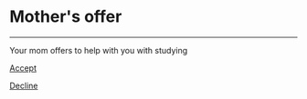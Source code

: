 # Mother's offer
--------
Your mom offers to help with you with studying

[Accept](pass.md)

[Decline](fail.md)
